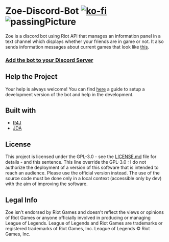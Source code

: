 # Zoe-Discord-Bot [![ko-fi](https://ko-fi.com/img/githubbutton_sm.svg)](https://ko-fi.com/X8X85IBMO) ![passingPicture](https://travis-ci.com/KaluNight/Zoe-Discord-Bot.svg?branch=master)

Zoe is a discord bot using Riot API that manages an information panel in a text channel which displays whether your friends are in game or not. It also sends information messages about current games that look like [this](https://i.imgur.com/xvvkPn6.png).

### [Add the bot to your Discord Server](https://discordapp.com/oauth2/authorize?client_id=550737379460382752&scope=bot&permissions=388176&response_type=code&redirect_uri=https%3A%2F%2Fzoe-discord-bot.ch%2FThanksYou.html)

## Help the Project

Your help is always welcome! You can find [here](https://github.com/KaluNight/Zoe-Discord-Bot/wiki/Setup-a-development-environment-on-Windows-with-Eclipse) a guide to setup a development version of the bot and help in the development.

## Built with

* [R4J](https://github.com/stelar7/R4J)
* [JDA](https://github.com/DV8FromTheWorld/JDA)

## License 

This project is licensed under the GPL-3.0 - see the [LICENSE.md](https://github.com/KaluNight/Zoe-Discord-Bot/blob/master/LICENSE) file for details - and this sentence. This line override the GPL-3.0 : I do not authorize the deployment of a version of this software that is intended to reach an audience. Please use the official version instead. The use of the source code must be done only in a local context (accessible only by dev) with the aim of improving the software.

## Legal Info

Zoe isn't endorsed by Riot Games and doesn't reflect the views or opinions of Riot Games or anyone officially involved in producing or managing League of Legends. League of Legends and Riot Games are trademarks or registered trademarks of Riot Games, Inc. League of Legends © Riot Games, Inc.
